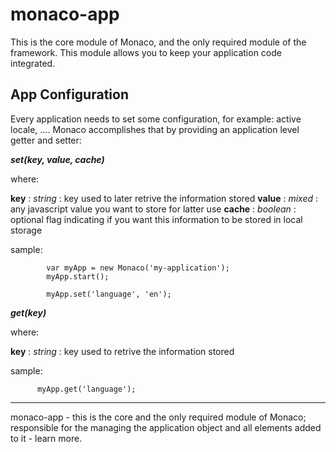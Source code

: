 monaco-app
==========

This is the core module of Monaco, and the only required module of the framework. This module allows you to keep your application code integrated.

App Configuration
-----------------

Every application needs to set some configuration, for example: active locale, .... Monaco accomplishes that by providing an application level getter and setter:

***set(key, value, cache)***

where:

**key** : *string* : key used to later retrive the information stored
**value** : *mixed* : any javascript value you want to store for latter use
**cache** : *boolean* : optional flag indicating if you want this information to be stored in local storage

sample:

            var myApp = new Monaco('my-application');
            myApp.start();

            myApp.set('language', 'en');


***get(key)***

where: 

**key** : *string* : key used to retrive the information stored

sample:

          myApp.get('language');

----





monaco-app - this is the core and the only required module of Monaco; responsible for the managing the application object and all elements added to it - learn more.
